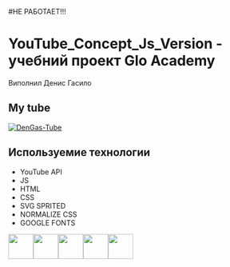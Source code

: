 #НЕ РАБОТАЕТ!!!
# YouTube_Concept_Js_Version - учебний проект Glo Academy
Виполнил Денис Гасило

## My tube
<a href='https://svgshare.com/s/Vv9' ><img src='https://svgshare.com/i/Vv9.svg' title='DenGas-Tube' /></a>

## Используемие технологии
- YouTube API
- JS
- HTML
- CSS
- SVG SPRITED
- NORMALIZE CSS
- GOOGLE FONTS 

<a> <a><img widht=50 height=50 src="https://svgsilh.com/svg/2443134-ffc107.svg"/></a><a><img widht=50 height=50 src="https://svgsilh.com/svg/2426688-ff0055.svg"/><a><img widht=50 height=50 src="https://svgsilh.com/svg/2443146-1ddb1a.svg"/></a><a><img widht=50 height=50 src="https://svgsilh.com/svg/2443143-03a9f4.svg"/></a><a><img widht=50 height=50 src="https://svgsilh.com/svg/2443152-fb00ff.svg"/></a></a>


